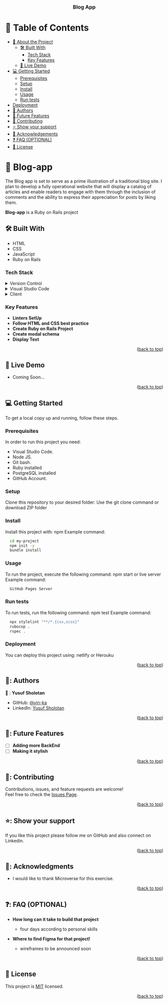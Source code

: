 <a name="readme-top"></a>


<div align="center">
  <h3><b>Blog App</b></h3>
</div>

<!-- TABLE OF CONTENTS -->

# 📗 Table of Contents

- [📖 About the Project](#about-project)
  - [🛠 Built With](#built-with)
    - [Tech Stack](#tech-stack)
    - [Key Features](#key-features)
  - [🚀 Live Demo](#live-demo)
- [💻 Getting Started](#getting-started)
  - [Prerequisites](#prerequisites)
  - [Setup](#setup)
  - [Install](#install)
  - [Usage](#usage)
  - [Run tests](#run-tests)
- [Deployment](#deployment)
- [👥 Authors](#authors)
- [🔭 Future Features](#future-features)
- [🤝 Contributing](#contributing)
- [⭐️ Show your support](#support)
- [🙏 Acknowledgements](#acknowledgements)
- [❓ FAQ (OPTIONAL)](#faq)
- [📝 License](#license)

<!-- PROJECT DESCRIPTION -->

# 📖 Blog-app <a name="about-project"></a>

The Blog app is set to serve as a prime illustration of a traditional blog site. I plan to develop a fully operational website that will display a catalog of articles and enable readers to engage with them through the inclusion of comments and the ability to express their appreciation for posts by liking them.

**Blog-app** is a Ruby on Rails project

## :hammer_and_wrench: Built With <a name="built-with"></a>
- HTML
- CSS
- JavaScript
- Ruby on Rails
### Tech Stack <a name="tech-stack"></a>
<details>
  <summary>Version Control</summary>
  <ul>
    <li><a href="https://github.com/">Git Hub</a></li>
  </ul>
</details>
<details>
  <summary>Visual Studio Code</summary>
  <ul>
    <li><a href="https://code.visualstudio.com">Visual Studio Code</a></li>
  </ul>
</details>
<details>
  <summary>Client</summary>
  <ul>
    <li><a href="https://html.com/html5/">HTML5</a></li>
    <li><a href="https://www.css3.com/">CSS</a></li>
    <li><a href="https://developer.mozilla.org/en-US/docs/Web/JavaScript">JavaScript</a></li>
  </ul>
</details>

<!-- Features -->

### Key Features <a name="key-features"></a>

- **Linters SetUp**
- **Follow HTML and CSS best practice**
- **Create Ruby on Rails Project**
- **Create modal schema**
- **Display Text**


<p align="right">(<a href="#readme-top">back to top</a>)</p>

<!-- LIVE DEMO -->

## 🚀 Live Demo <a name="live-demo"></a>

- Coming Soon...

<p align="right">(<a href="#readme-top">back to top</a>)</p>

<!-- GETTING STARTED -->

## 💻 Getting Started <a name="getting-started"></a>

To get a local copy up and running, follow these steps.

### Prerequisites

In order to run this project you need:
- Visual Studio Code.
- Node JS.
- Git bash.
- Ruby installed
- PostgreSQL installed
- GitHub Account.

<!--
Example command:
```sh
 gem install rails
```
 -->
### Setup

Clone this repository to your desired folder:
Use the git clone command or download ZIP folder

<!--
Example commands:

```sh
  cd my-folder
  git clone git@github.com:yin-ka/Blog-app.git
```
--->
### Install
Install this project with:
npm
Example command:
```sh
  cd my-project
  npm init -y
  bundle install
```
### Usage
To run the project, execute the following command:
npm start or live server
Example command:
```sh
  GitHub Pages Server
```
### Run tests
To run tests, run the following command:
npm test
Example command:
```sh
  npx stylelint "**/*.{css,scss}"
  rubocop .
  rspec .
```
### Deployment<a name="deployment"></a>
You can deploy this project using:
netlify or Herouku
<!-- Example:
```sh
git@github.com:yin-ka/Sharing-World.git
``` -->
<p align="right">(<a href="#readme-top">back to top</a>)</p>

## 👥: Authors <a name="authors"></a>
 👤 : **Yusuf Sholotan**
- GitHub: [@yin-ka](https://github.com/yin-ka)
- LinkedIn: [Yusuf Sholotan](https://www.linkedin.com/in/yusuf-sholotan/)
<p align="right">(<a href="#readme-top">back to top</a>)</p>
<!-- FUTURE FEATURES -->

## 🔭: Future Features <a name="future-features"></a><br/>
- [ ] **Adding more BackEnd**<br/>
- [ ] **Making it stylish**
<p align="right">(<a href="#readme-top">back to top</a>)</p>
<!-- CONTRIBUTING -->

## 🤝: Contributing <a name="contributing"></a>
Contributions, issues, and feature requests are welcome!<br/>
Feel free to check the [Issues Page](https://github.com/yin-ka/blog-app/issues).
<p align="right">(<a href="#readme-top">back to top</a>)</p>
<!-- SUPPORT -->

## ⭐️:️ Show your support <a name="support"></a>
If you like this project please follow me on GitHub and also connect on Linkedin.
<p align="right">(<a href="#readme-top">back to top</a>)</p>
<!-- ACKNOWLEDGEMENTS -->

## 🙏: Acknowledgments <a name="acknowledgements"></a>
- I would like to thank Microverse for this exercise. <br>

<p align="right">(<a href="#readme-top">back to top</a>)</p>
<!-- FAQ (optional) -->

## ❓: FAQ (OPTIONAL) <a name="faq"></a><br/>
- **How long can it take to build that project**

  - four days according to personal skills

- **Where to find Figma for that project!**

  - wireframes to be announced soon
<p align="right">(<a href="#readme-top">back to top</a>)</p>
<!-- LICENSE -->

## 📝 License <a name="license"></a>

This project is [MIT](./MIT.md) licensed.


<p align="right">(<a href="#readme-top">back to top</a>)</p>
